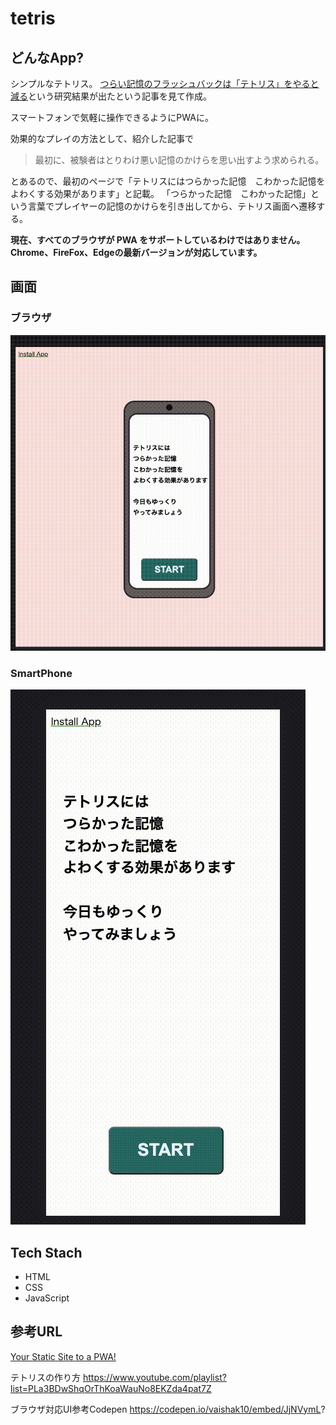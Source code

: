 # tetris

## どんなApp?

シンプルなテトリス。
[つらい記憶のフラッシュバックは「テトリス」をやると減る](https://natgeo.nikkeibp.co.jp/atcl/news/23/092100485/?ST=m_news)という研究結果が出たという記事を見て作成。

スマートフォンで気軽に操作できるようにPWAに。

効果的なプレイの方法として、紹介した記事で

>最初に、被験者はとりわけ悪い記憶のかけらを思い出すよう求められる。

とあるので、最初のページで「テトリスにはつらかった記憶　こわかった記憶を　よわくする効果があります」と記載。
「つらかった記憶　こわかった記憶」という言葉でプレイヤーの記憶のかけらを引き出してから、テトリス画面へ遷移する。

**現在、すべてのブラウザが PWA をサポートしているわけではありません。Chrome、FireFox、Edgeの最新バージョンが対応しています。**

## 画面

### ブラウザ

![ブラウザでの実行](utils/browser.gif)
### SmartPhone

![iphone12Proでの実行](utils/iphone.gif)


## Tech Stach

- HTML
- CSS
- JavaScript


## 参考URL
[Your Static Site to a PWA!](https://dev.to/prorishi/your-static-site-to-a-pwa-24dl)

テトリスの作り方
https://www.youtube.com/playlist?list=PLa3BDwShqOrThKoaWauNo8EKZda4pat7Z

ブラウザ対応UI参考Codepen
https://codepen.io/vaishak10/embed/JjNVymL?